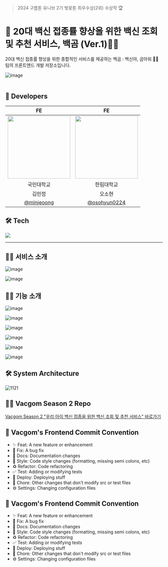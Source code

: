 >  2024 구름톤 유니브 2기 벚꽃톤 최우수상(2위) 수상작 🏆 

# 💉 20대 백신 접종률 향상을 위한 백신 조회 및 추천 서비스, 백곰 (Ver.1)🐻‍❄️

20대 백신 접종률 향상을 위한 종합적인 서비스를 제공하는 백곰 : 백신아, 곰아워 🐻‍❄️ 팀의 프론트엔드 개발 저장소입니다. 

![image](https://github.com/goormthon-Univ/2024_BEOTKKOTTHON_TEAM_4_FE/assets/53892427/c89039ca-a866-452c-b372-79537abbc4d0)
<br/><br/>

## 🌸 Developers

|FE | FE |
| :---: | :---: |
|  <img style="width: 200px;" src="https://github.com/goormthon-Univ/2024_BEOTKKOTTHON_TEAM_4_FE/assets/88662427/a8b3a2b9-0761-4da8-8a79-679c12d34b67" />  | <img style="width: 200px;" src="https://github.com/goormthon-Univ/2024_BEOTKKOTTHON_TEAM_4_FE/assets/88662427/5fb512b5-820d-4845-b441-a810a25f35d4" /> |
|국민대학교|한림대학교|
|김민정|오소현|
|   [@minjeoong](https://github.com/minjeoong)   |  [@osohyun0224](https://github.com/osohyun0224)     |

## 🛠️ Tech
<img src="https://skillicons.dev/icons?i=ts,nextjs,react,emotion,nodejs&perline="/>

----
## 🐻‍❄️ 서비스 소개
![image](https://github.com/goormthon-Univ/2024_BEOTKKOTTHON_TEAM_4_FE/assets/53892427/1a322e85-c6d7-4fd1-a664-2e2c61c30f91)

![image](https://github.com/goormthon-Univ/2024_BEOTKKOTTHON_TEAM_4_FE/assets/53892427/eb5cab23-c63a-47e4-86a2-4cd757e8a8d5)

## 🐻‍❄️ 기능 소개
![image](https://github.com/goormthon-Univ/2024_BEOTKKOTTHON_TEAM_4_FE/assets/53892427/62c78b45-a870-4b0c-bfa1-8462a78fbaa7)

![image](https://github.com/goormthon-Univ/2024_BEOTKKOTTHON_TEAM_4_FE/assets/53892427/85832017-f730-4c76-90c3-6ee848a626e4)

![image](https://github.com/goormthon-Univ/2024_BEOTKKOTTHON_TEAM_4_FE/assets/53892427/47adb5c1-6efe-4ffb-853b-2251a7003cc4)

![image](https://github.com/goormthon-Univ/2024_BEOTKKOTTHON_TEAM_4_FE/assets/53892427/554daefb-4888-4c9c-9bf2-34b0b1f0b9b6)

![image](https://github.com/goormthon-Univ/2024_BEOTKKOTTHON_TEAM_4_FE/assets/53892427/6186dc0f-b9fa-4c8d-a57b-89e57240e77f)

![image](https://github.com/goormthon-Univ/2024_BEOTKKOTTHON_TEAM_4_FE/assets/53892427/d8d0fcd4-72e3-4c12-8f8c-0bfc0955ab95)

## 🛠️ System Architecture
![1121](https://github.com/goormthon-Univ/2024_BEOTKKOTTHON_TEAM_4_BE/assets/112257466/48b9e5de-c99f-4468-b09f-2445045b6381)

## 🐻‍❄️ Vacgom Season 2 Repo
[Vacgom Season 2 "우리 아이 백신 접종을 위한 백신 조회 및 추천 서비스" 바로가기](https://github.com/9oormthon-univ/2024_JEJU_VACGOM_FE)


## 🎯 Vacgom's Frontend Commit Convention

- ✨ Feat: A new feature or enhancement
- 🐛 Fix: A bug fix
- 📝 Docs: Documentation changes
- 🎨 Style: Code style changes (formatting, missing semi colons, etc)
- ♻️ Refactor: Code refactoring
- ✅ Test: Adding or modifying tests
- 🚀 Deploy: Deploying stuff
- 🔧 Chore: Other changes that don't modify src or test files
- ⚙️ Settings: Changing configuration files
## 🎯 Vacgom's Frontend Commit Convention

- ✨ Feat: A new feature or enhancement
- 🐛 Fix: A bug fix
- 📝 Docs: Documentation changes
- 🎨 Style: Code style changes (formatting, missing semi colons, etc)
- ♻️ Refactor: Code refactoring
- ✅ Test: Adding or modifying tests
- 🚀 Deploy: Deploying stuff
- 🔧 Chore: Other changes that don't modify src or test files
- ⚙️ Settings: Changing configuration files


